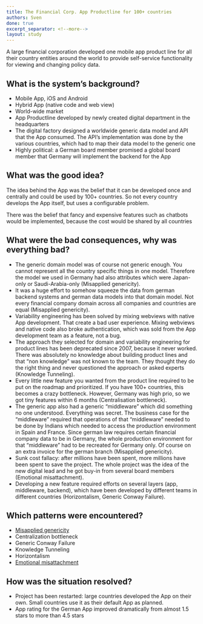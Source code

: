 ```yaml
---
title: The Financial Corp. App Productline for 100+ countries
authors: Sven
done: true
excerpt_separator: <!--more-->
layout: study
---
```

A large financial corporation developed one mobile app product line for all their country entities around the world to provide self-service functionality for viewing and changing policy data.<!--more-->

## What is the system’s background?
* Mobile App, iOS and Android
* Hybrid App (native code and web view)
* World-wide market
* App Productline developed by newly created digital department in the headquarters
* The digital factory designed a worldwide generic data model and API that the App consumed. The API’s implementation was done by the various countries, which had to map their data model to the generic one
* Highly political: a German board member promised a global board member that Germany will implement the backend for the App

## What was the good idea?
The idea behind the App was the belief that it can be developed once and centrally and could be used by 100+ countries. So not every country develops the App itself, but uses a configurable problem.

There was the belief that fancy and expensive features such as chatbots would be implemented, because the cost would be shared by all countries

## What were the bad consequences, why was everything bad?
* The generic domain model was of course not generic enough. You cannot represent all the country specific things in one model. Therefore the model we used in Germany had also attributes which were Japan-only or Saudi-Arabia-only (Misapplied genericity).
* It was a huge effort to somehow squeeze the data from german backend systems and german data models into that domain model. Not every financial company domain across all companies and countries are equal (Misapplied genericity).
* Variability engineering has been solved by mixing webviews with native App development. That create a bad user experience. Mixing webviews and native code also broke authentication, which was sold from the App development team as a feature, not a bug. 
* The approach they selected for domain and variability engineering for product lines has been deprecated since 2007, because it never worked. There was absolutely no knowledge about building product lines and that “non knowledge” was not known to the team. They thought they do the right thing and never questioned the approach or asked experts (Knowledge Tunneling).
* Every little new feature you wanted from the product line required to be put on the roadmap and prioritized. If you have 100+ countries, this becomes a crazy bottleneck. However, Germany was high prio, so we got tiny features within 6 months (Centralisation bottleneck).
* The generic app also had a generic “middleware” which did something no one understood. Everything was secret. The business case for the “middleware” required that operations of that “middleware” needed to be done by Indians which needed to access the production environment in Spain and France. Since german law requires certain financial company data to be in Germany, the whole production environment for that “middleware” had to be recreated for Germany only. Of course on an extra invoice for the german branch (Misapplied genericity).
* Sunk cost fallacy: after millions have been spent, more millions have been spent to save the project. The whole project was the idea of the new digital lead and he got buy-in from several board members (Emotional misattachment).
* Developing a new feature required efforts on several layers (app, middleware, backend), which have been developed by different teams in different countries (Horizontalism, Generic Conway Failure).

## Which patterns were encountered?
* [Misapplied genericity](../patterns/misapplied_genericity.html)
* Centralization bottleneck
* Generic Conway Failure
* Knowledge Tunneling
* Horizontalism
* [Emotional misattachment](../patterns/emotional_misattachment.html)

## How was the situation resolved?
* Project has been restarted: large countries developed the App on their own. Small countries use it as their default App as planned.
* App rating for the German App improved dramatically from almost 1.5 stars to more than 4.5 stars
